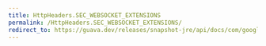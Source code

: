 ```yaml
---
title: HttpHeaders.SEC_WEBSOCKET_EXTENSIONS
permalink: /HttpHeaders.SEC_WEBSOCKET_EXTENSIONS/
redirect_to: https://guava.dev/releases/snapshot-jre/api/docs/com/google/common/net/HttpHeaders.html#SEC_WEBSOCKET_EXTENSIONS
---
```

